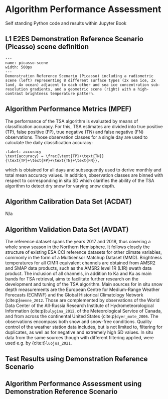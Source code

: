 # Algorithm Performance Assessment

Self standing Python code and results within Jupyter Book

## L1 E2ES Demonstration Reference Scenario (Picasso) scene definition

```{figure} ./figures/picasso-scene.png
--- 
name: picasso-scene
width: 500px
---
Demonstration Reference Scenario (Picasso) including a radiometric scene (left) representing 8 different surface types (2x sea ice, 2x land, 4x ocean) adjacent to each other and sea ice concentration sub-resolution gradients, and a geometric scene (right) with a high-contrast brightness temperature pattern.
```

## Algorithm Performance Metrics (MPEF)

The performance of the TSA algorithm is evaluated by means of classification accuracy.
For this, TSA estimates are divided into true positive (TP), false positive (FP), true negative (TN) and false negative (FN) observations.
Those observation classes for a single day are used to calculate the daily classification accuracy:

```{math}
:label: accuracy
\text{accuracy} = \frac{\text{TP}+\text{TN}}{\text{TP}+\text{FP}+\text{TN}+\text{FN}},
```

which is obtained for all days and subsequently used to derive monthly and total mean accuracy values.
In addition, observation classes are binned with respect to corresponding in situ SD which clarifies the ability of the TSA algorithm to detect dry snow for varying snow depth.

## Algorithm Calibration Data Set (ACDAT)

N/a

## Algorithm Validation Data Set (AVDAT)

The reference dataset spans the years 2017 and 2018, thus covering a whole snow season in the Northern Hemisphere.
It follows closely the structure of existing ESA CCI reference datasets for other climate variables, commonly in the form of a Multisensor Matchup Dataset (MMD).
Brightness temperatures for all CIMR equivalent channels are obtained from AMSR2 and SMAP data products, such as the AMSR2 level 1R (L1R) swath data product.
The inclusion of all channels, in addition to Ka and Ku as main bands for TSA retrieval, aims to facilitate further research on the development and tuning of the TSA algorithm.
Main sources for in situ snow depth measurements are the European Centre for Medium-Range Weather Forecasts (ECMWF) and the Global Historical Climatology Network {cite:p}`menne_2012`.
Those are complemented by observations of the World Data Center of the All-Russia Research Institute of Hydrometeorological Information {cite:p}`bulygina_2012`, of the Meteorological Service of Canada, and from across the continental United States {cite:p}`dyer_mote_2006`.
The observations encompass both snow and snow-free conditions.
Quality control of the weather station data includes, but is not limited to, filtering for duplicates, as well as for negative and extremely high SD values.
In situ data from the same sources though with different filtering applied, were used e.g. by {cite:t}`luojus_2021`.


## Test Results using Demonstration Reference Scenario

## Algorithm Performance Assessment using Demonstration Reference Scenario




